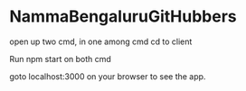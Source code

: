 # NammaBengaluruGitHubbers

open up two cmd, in one among cmd cd to client

Run npm start on both cmd

goto localhost:3000 on your browser to see the app.

